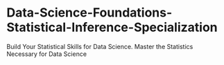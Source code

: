 # Data-Science-Foundations-Statistical-Inference-Specialization
Build Your Statistical Skills for Data Science. Master the Statistics Necessary for Data Science
